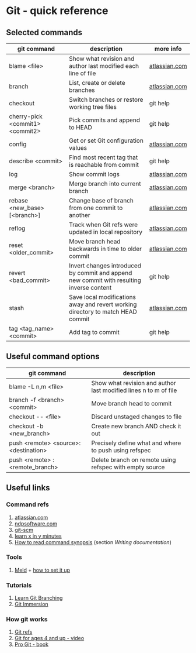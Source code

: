 # Git - quick reference

## Selected commands
| git command | description | more info |
| ------------| ----------- | --------- |
|blame <file\>|Show what revision and author last modified each line of file|[atlassian.com](https://www.atlassian.com/git/tutorials/inspecting-a-repository/git-blame)|
|branch|List, create or delete branches|[atlassian.com](https://www.atlassian.com/git/tutorials/using-branches)|
|checkout|Switch branches or restore working tree files|git help|
|cherry-pick <commit1\> <commit2\>|Pick commits and append to HEAD|git help|
|config|Get or set Git configuration values|[atlassian.com](https://www.atlassian.com/git/tutorials/setting-up-a-repository/git-config)|
|describe <commit\>|Find most recent tag that is reachable from commit|git help|
|log|Show commit logs|[atlassian.com](https://www.atlassian.com/git/tutorials/git-log#filtering-the-commit-history)|
|merge <branch\>|Merge branch into current branch|[atlassian.com](https://www.atlassian.com/git/tutorials/using-branches/git-merge)|
|rebase <new_base> [<branch\>]|Change base of branch from one commit to another|[atlassian.com](https://www.atlassian.com/git/tutorials/rewriting-history/git-rebase)|
|reflog|Track when Git refs were updated in local repository|[atlassian.com](https://www.atlassian.com/git/tutorials/rewriting-history/git-reflog)|
|reset <older_commit\>|Move branch head backwards in time to older commit|[atlassian.com](https://www.atlassian.com/git/tutorials/undoing-changes/git-reset)|
|revert <bad_commit\>|Invert changes introduced by commit and append new commit with resulting inverse content|git help|
|stash| Save local modifications away and revert working directory to match HEAD commit|[atlassian.com](https://www.atlassian.com/git/tutorials/saving-changes/git-stash)|
|tag <tag_name\> <commit\>|Add tag to commit|git help|


## Useful command options
| git command | description |
| ------------| ----------- |
|blame -L n,m <file\>|Show what revision and author last modified lines n to m of file|
|branch -f <branch\> <commit\>|Move branch head to commit|
|checkout -- <file\>|Discard unstaged changes to file|
|checkout -b <new_branch\> |Create new branch AND check it out|
|push <remote\> <source\>:<destination\>|Precisely define what and where to push using refspec|
|push <remote\> :<remote_branch\>|Delete branch on remote using refspec with empty source|


## Useful links
### Command refs
1. [atlassian.com](https://www.atlassian.com/git)
2. [ndpsoftware.com](https://ndpsoftware.com/git-cheatsheet.html)
3. [git-scm](https://git-scm.com/docs)
4. [learn x in y minutes](https://learnxinyminutes.com/docs/git/)
5. [How to read command synopsis](https://github.com/git/git/blob/master/Documentation/CodingGuidelines) (section *Writing documentation*)

### Tools
1. [Meld](https://meldmerge.org/) + [how to set it up](https://stackoverflow.com/questions/34119866/setting-up-and-using-meld-as-your-git-difftool-and-mergetool)

### Tutorials
1. [Learn Git Branching](https://learngitbranching.js.org/)
2. [Git Immersion](https://gitimmersion.com/lab_01.html)

### How git works
1. [Git refs](https://www.atlassian.com/git/tutorials/refs-and-the-reflog)
1. [Git for ages 4 and up - video](https://www.youtube.com/watch?v=1ffBJ4sVUb4)
2. [Pro Git - book](https://www.git-scm.com/book/en/v2)
